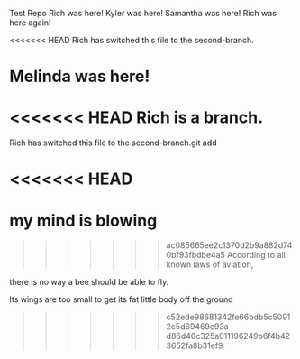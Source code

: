 Test Repo Rich was here!
Kyler was here!
Samantha was here!
Rich was here again!

<<<<<<< HEAD
Rich has switched this file to the second-branch.

Melinda was here!
=======
<<<<<<< HEAD
Rich is a branch.
=======
Rich has switched this file to the second-branch.git add


<<<<<<< HEAD
=======




my mind is blowing
=======
>>>>>>> ac085665ee2c1370d2b9a882d740bf93fbdbe4a5
According to all known laws
of aviation,

  
there is no way a bee
should be able to fly.

  
Its wings are too small to get
its fat little body off the ground
>>>>>>> c52ede98681342fe66bdb5c50912c5d69469c93a
>>>>>>> d86d40c325a011196249b6f4b423652fa8b31ef9
